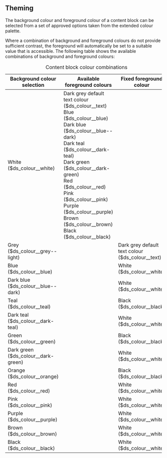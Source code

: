 ## Theming

The background colour and foreground colour of a content block can be selected from a set of approved options taken from the extended colour palette. 

Where a combination of background and foreground colours do not provide sufficient contrast, the foreground will automatically be set to a suitable value that is accessible. The following table shows the available combinations of background and foreground colours:

<table>
    <caption>Content block colour combinations</caption>
    <thead>
        <tr>
            <th>Background colour selection</th>
            <th>Available foreground colours</th>
            <th>Fixed foreground colour</th>
        </tr>
    </thead>
    <tbody>
        <tr>
            <td>White ($ds_colour__white)</td>
            <td>Dark grey default text colour ($ds_colour__text)<br>
                Blue ($ds_colour__blue)<br>
                Dark blue ($ds_colour__blue--dark)<br>
                Dark teal ($ds_colour__dark-teal)<br>
                Dark green ($ds_colour__dark-green)<br>
                Red ($ds_colour__red)<br>
                Pink ($ds_colour__pink)<br>
                Purple ($ds_colour__purple)<br>
                Brown ($ds_colour__brown)<br>
                Black ($ds_colour__black)</td>
            <td></td>
        </tr>
        <tr>
            <td>Grey ($ds_colour__grey--light)</td>
            <td></td>
            <td>Dark grey default text colour ($ds_colour__text)</td>
        </tr>
        <tr>
            <td>Blue ($ds_colour__blue)</td>
            <td></td>
            <td>White ($ds_colour__white)</td>
        </tr>
        <tr>
            <td>Dark blue ($ds_colour__blue--dark)</td>
            <td></td>
            <td>White ($ds_colour__white)</td>
        </tr>
        <tr>
            <td>Teal ($ds_colour__teal)</td>
            <td></td>
            <td>Black ($ds_colour__black)</td>
        </tr>
        <tr>
            <td>Dark teal ($ds_colour__dark-teal)</td>
            <td></td>
            <td>White ($ds_colour__white)</td>
        </tr>
        <tr>
            <td>Green ($ds_colour__green)</td>
            <td></td>
            <td>Black ($ds_colour__black)</td>
        </tr>
        <tr>
            <td>Dark green ($ds_colour__dark-green)</td>
            <td></td>
            <td>White ($ds_colour__white)</td>
        </tr>
        <tr>
            <td>Orange ($ds_colour__orange)</td>
            <td></td>
            <td>Black ($ds_colour__black)</td>
        </tr>
        <tr>
            <td>Red ($ds_colour__red)</td>
            <td></td>
            <td>White ($ds_colour__white)</td>
        </tr>
        <tr>
            <td>Pink ($ds_colour__pink)</td>
            <td></td>
            <td>White ($ds_colour__white)</td>
        </tr>
        <tr>
            <td>Purple ($ds_colour__purple)</td>
            <td></td>
            <td>White ($ds_colour__white)</td>
        </tr>
        <tr>
            <td>Brown ($ds_colour__brown)</td>
            <td></td>
            <td>White ($ds_colour__white)</td>
        </tr>
        <tr>
            <td>Black ($ds_colour__black)</td>
            <td></td>
            <td>White ($ds_colour__white)</td>
        </tr>
    </tbody>
</table>